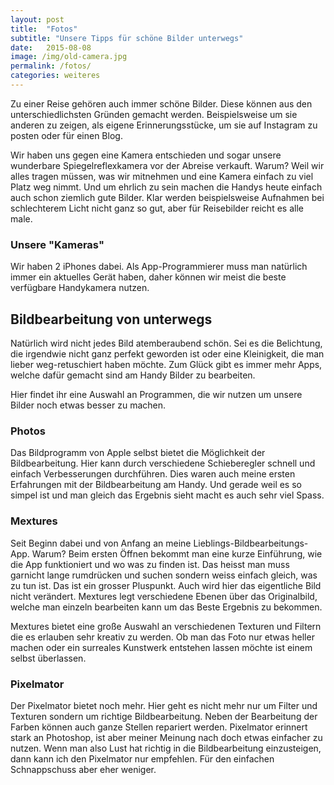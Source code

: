 ```yaml
---
layout: post
title:  "Fotos"
subtitle: "Unsere Tipps für schöne Bilder unterwegs"
date:   2015-08-08
image: /img/old-camera.jpg
permalink: /fotos/
categories: weiteres
---
```


Zu einer Reise gehören auch immer schöne Bilder. Diese können aus den unterschiedlichsten Gründen gemacht werden. Beispielsweise um sie anderen zu zeigen, als eigene Erinnerungsstücke, um sie auf Instagram zu posten oder für einen Blog. 

Wir haben uns gegen eine Kamera entschieden und sogar unsere wunderbare Spiegelreflexkamera vor der Abreise verkauft. Warum? Weil wir alles tragen müssen, was wir mitnehmen und eine Kamera einfach zu viel Platz weg nimmt. Und um ehrlich zu sein machen die Handys heute einfach auch schon ziemlich gute Bilder. Klar werden beispielsweise Aufnahmen bei schlechterem Licht nicht ganz so gut, aber für Reisebilder reicht es alle male.


### Unsere "Kameras"

Wir haben 2 iPhones dabei. Als App-Programmierer muss man natürlich immer ein aktuelles Gerät haben, daher können wir meist die beste verfügbare Handykamera nutzen.  

## Bildbearbeitung von unterwegs

Natürlich wird nicht jedes Bild atemberaubend schön. Sei es die Belichtung, die irgendwie nicht ganz perfekt geworden ist oder eine Kleinigkeit, die man lieber weg-retuschiert haben möchte. Zum Glück gibt es immer mehr Apps, welche dafür gemacht sind am Handy Bilder zu bearbeiten.

Hier findet ihr eine Auswahl an Programmen, die wir nutzen um unsere Bilder noch etwas besser zu machen.

### Photos

Das Bildprogramm von Apple selbst bietet die Möglichkeit der Bildbearbeitung. Hier kann durch verschiedene Schieberegler schnell und einfach Verbesserungen durchführen. Dies waren auch meine ersten Erfahrungen mit der Bildbearbeitung am Handy. Und gerade weil es so simpel ist und man gleich das Ergebnis sieht macht es auch sehr viel Spass. 


### Mextures

Seit Beginn dabei und von Anfang an meine Lieblings-Bildbearbeitungs-App. Warum? Beim ersten Öffnen bekommt man eine kurze Einführung, wie die App funktioniert und wo was zu finden ist. Das heisst man muss garnicht lange rumdrücken und suchen sondern weiss einfach gleich, was zu tun ist. Das ist ein grosser Pluspunkt. Auch wird hier das eigentliche Bild nicht verändert. Mextures legt verschiedene Ebenen über das Originalbild, welche man einzeln bearbeiten kann um das Beste Ergebnis zu bekommen.

Mextures bietet eine große Auswahl an verschiedenen Texturen und Filtern die es erlauben sehr kreativ zu werden. Ob man das Foto nur etwas heller machen  oder ein surreales Kunstwerk entstehen lassen möchte ist einem selbst überlassen.

### Pixelmator

Der Pixelmator bietet noch mehr. Hier geht es nicht mehr nur um Filter und Texturen sondern um richtige Bildbearbeitung. Neben der Bearbeitung der Farben können auch ganze Stellen repariert werden. Pixelmator erinnert stark an Photoshop, ist aber meiner Meinung nach doch etwas einfacher zu nutzen. Wenn man also Lust hat richtig in die Bildbearbeitung einzusteigen, dann kann ich den Pixelmator nur empfehlen. Für den einfachen Schnappschuss aber eher weniger. 

